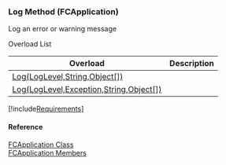 ﻿### Log Method (FCApplication)

Log an error or warning message

Overload List

| Overload | Description |
| --- | --- |
| [Log(LogLevel,String,Object\[\])](fcSDK~FChoice.Foundation.FCApplication~Log(LogLevel,String,Object[]).md) |   |
| [Log(LogLevel,Exception,String,Object\[\])](fcSDK~FChoice.Foundation.FCApplication~Log(LogLevel,Exception,String,Object[]).md) |   |

[!include[Requirements](../partials/requirements.md)]



#### Reference

[FCApplication Class](fcSDK~FChoice.Foundation.FCApplication.md)  
[FCApplication Members](fcSDK~FChoice.Foundation.FCApplication_members.md)